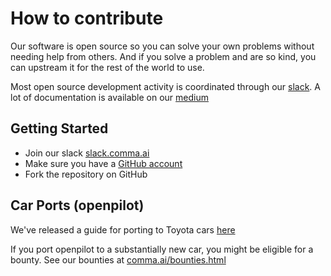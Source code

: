 # How to contribute

Our software is open source so you can solve your own problems without needing help from others. And if you solve a problem and are so kind, you can upstream it for the rest of the world to use.

Most open source development activity is coordinated through our [slack](https://slack.comma.ai). A lot of documentation is available on our [medium](https://medium.com/@comma_ai/)

## Getting Started

 * Join our slack [slack.comma.ai](https://slack.comma.ai)
 * Make sure you have a [GitHub account](https://github.com/signup/free)
 * Fork the repository on GitHub

## Car Ports (openpilot)

We've released a guide for porting to Toyota cars [here](https://medium.com/@comma_ai/openpilot-port-guide-for-toyota-models-e5467f4b5fe6)

If you port openpilot to a substantially new car, you might be eligible for a bounty. See our bounties at [comma.ai/bounties.html](https://comma.ai/bounties.html)

